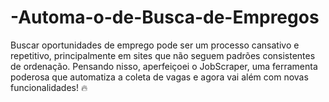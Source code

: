 # -Automa-o-de-Busca-de-Empregos
Buscar oportunidades de emprego pode ser um processo cansativo e repetitivo, principalmente em sites que não seguem padrões consistentes de ordenação. Pensando nisso, aperfeiçoei o JobScraper, uma ferramenta poderosa que automatiza a coleta de vagas e agora vai além com novas funcionalidades! 🔥
